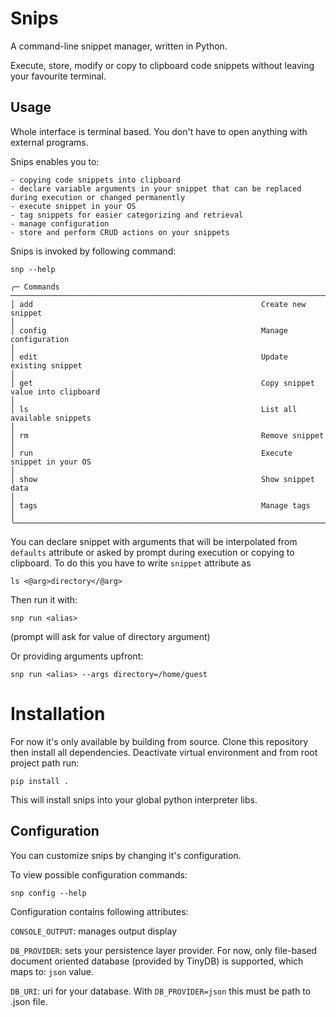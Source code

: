 # Snips

A command-line snippet manager, written in Python.

Execute, store, modify or copy to clipboard code snippets without leaving your favourite terminal.


## Usage

Whole interface is terminal based. You don't have to open anything with external programs.

Snips enables you to:
    
    - copying code snippets into clipboard
    - declare variable arguments in your snippet that can be replaced during execution or changed permanently
    - execute snippet in your OS
    - tag snippets for easier categorizing and retrieval
    - manage configuration
    - store and perform CRUD actions on your snippets
        
Snips is invoked by following command:

`snp --help`

```commandline
╭─ Commands ───────────────────────────────────────────────────────────────────────────────────────────────────────────────────────────────────────────────────────────────────────────────────────────────────────────────────────────────────────────────────────────────────────────────────────────────────────────╮
│ add                                                   Create new snippet                                                                                                                                                                                                                                             │
│ config                                                Manage configuration                                                                                                                                                                                                                                           │
│ edit                                                  Update existing snippet                                                                                                                                                                                                                                        │
│ get                                                   Copy snippet value into clipboard                                                                                                                                                                                                                              │
│ ls                                                    List all available snippets                                                                                                                                                                                                                                    │
│ rm                                                    Remove snippet                                                                                                                                                                                                                                                 │
│ run                                                   Execute snippet in your OS                                                                                                                                                                                                                                     │
│ show                                                  Show snippet data                                                                                                                                                                                                                                              │
│ tags                                                  Manage tags                                                                                                                                                                                                                                                    │
╰─────────────────────────────────────────────────────────────────────────────────

```
You can declare snippet with arguments that will be interpolated from  `defaults` attribute or asked by prompt during execution or copying to clipboard. 
To do this you have to write `snippet` attribute as

`ls <@arg>directory</@arg>`

Then run it with:

`snp run <alias>` 

(prompt will ask for value of  directory argument)

Or providing arguments upfront:

`snp run <alias> --args directory=/home/guest`

# Installation

For now it's only available by building from source.
Clone this repository then install all dependencies.
Deactivate virtual environment and from root project path run:

`pip install .`

This will install snips into your global python interpreter libs.

[//]: # (### Requirements)
[//]: # ()
[//]: # (`Python` >= 3.8)
[//]: # ()
[//]: # (`pip install snips`)

## Configuration

You can customize snips by changing it's configuration. 

To view possible configuration commands:

`snp config --help`

Configuration contains following attributes:

`CONSOLE_OUTPUT`: manages output display

`DB_PROVIDER`: sets your persistence layer provider.
For now, only file-based document oriented database (provided by TinyDB) is supported, which maps to: `json` value.

`DB_URI`: uri for your database. With `DB_PROVIDER=json` this must be path to .json file.


[//]: # (## Usage Details)

[//]: # (### add)

[//]: # ()
[//]: # (To add new snippet simply:)

[//]: # ()
[//]: # (`snp add`)

[//]: # ()
[//]: # (Then prompt will ask you for all required data.)


[//]: # ()
[//]: # ()
[//]: # ()
[//]: # (### run)

[//]: # ()
[//]: # ()
[//]: # (`snp run <alias>`)

[//]: # ()
[//]: # ()
[//]: # (### get)

[//]: # ()
[//]: # (Default behaviour copies snippet command to clipboard)

[//]: # ()
[//]: # (`snp get <alias>`)

[//]: # ()
[//]: # ()
[//]: # (`snp run <alias>`)

[//]: # ()
[//]: # (### show)

[//]: # ()
[//]: # (Shows details about given snippet)

[//]: # ()
[//]: # (`snp show <alias>`)

[//]: # ()
[//]: # (### remove)

[//]: # ()
[//]: # (Deletes snippet from repository)

[//]: # ()
[//]: # (`snp rm `)

[//]: # ()
[//]: # ()
[//]: # ()
[//]: # ()
[//]: # ()
